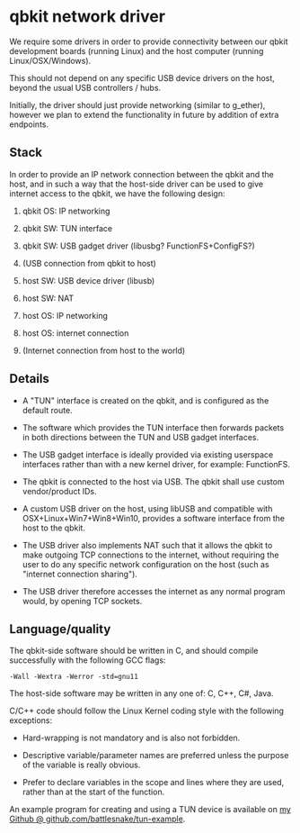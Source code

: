 qbkit network driver
====================

We require some drivers in order to provide connectivity between our qbkit development boards (running Linux) and the host computer (running Linux/OSX/Windows).

This should not depend on any specific USB device drivers on the host, beyond the usual USB controllers / hubs.

Initially, the driver should just provide networking (similar to g_ether), however we plan to extend the functionality in future by addition of extra endpoints.


Stack
-----

In order to provide an IP network connection between the qbkit and the host, and in such a way that the host-side driver can be used to give internet access to the qbkit, we have the following design:

  1. qbkit OS: IP networking

  2. qbkit SW: TUN interface

  3. qbkit SW: USB gadget driver (libusbg? FunctionFS+ConfigFS?)

  4.  (USB connection from qbkit to host)

  5. host SW: USB device driver (libusb)

  6. host SW: NAT

  7. host OS: IP networking

  8. host OS: internet connection

  9.  (Internet connection from host to the world)


Details
-------

 * A "TUN" interface is created on the qbkit, and is configured as the default route.

 * The software which provides the TUN interface then forwards packets in both directions between the TUN and USB gadget interfaces.

 * The USB gadget interface is ideally provided via existing userspace interfaces rather than with a new kernel driver, for example: FunctionFS.

 * The qbkit is connected to the host via USB.  The qbkit shall use custom vendor/product IDs.
 
 * A custom USB driver on the host, using libUSB and compatible with OSX+Linux+Win7+Win8+Win10, provides a software interface from the host to the qbkit.
 
 * The USB driver also implements NAT such that it allows the qbkit to make outgoing TCP connections to the internet, without requiring the user to do any specific network configuration on the host (such as "internet connection sharing").
 
 * The USB driver therefore accesses the internet as any normal program would, by opening TCP sockets.


Language/quality
----------------

The qbkit-side software should be written in C, and should compile successfully with the following GCC flags:

    -Wall -Wextra -Werror -std=gnu11

The host-side software may be written in any one of: C, C++, C#, Java.


C/C++ code should follow the Linux Kernel coding style with the following exceptions:

 - Hard-wrapping is not mandatory and is also not forbidden.

 - Descriptive variable/parameter names are preferred unless the purpose of the variable is really obvious.

 - Prefer to declare variables in the scope and lines where they are used, rather than at the start of the function.


An example program for creating and using a TUN device is available on [my Github @ github.com/battlesnake/tun-example](https://github.com/battlesnake/tun-example).
